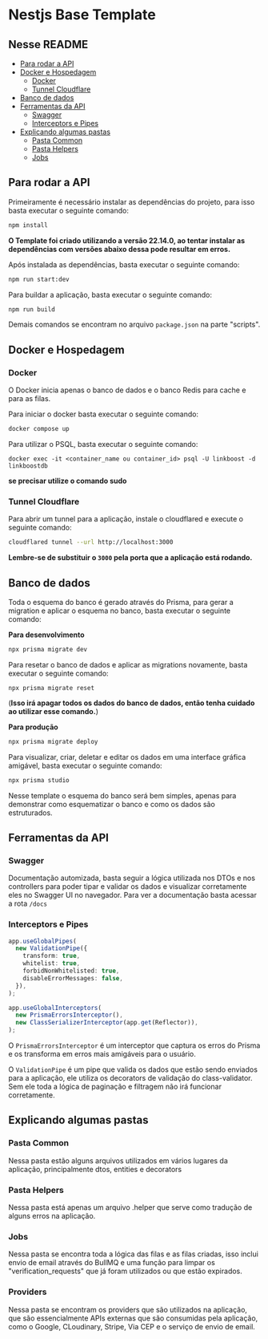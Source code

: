 # Nestjs Base Template

## Nesse README

- [Para rodar a API](#para-rodar-a-api)
- [Docker e Hospedagem](#docker-e-hospedagem)
  - [Docker](#docker)
  - [Tunnel Cloudflare](#tunnel-cloudflare)
- [Banco de dados](#banco-de-dados)
- [Ferramentas da API](#ferramentas-da-api)
  - [Swagger](#swagger)
  - [Interceptors e Pipes](#interceptors-e-pipes)
- [Explicando algumas pastas](#explicando-algumas-pastas)
  - [Pasta Common](#pasta-common)
  - [Pasta Helpers](#pasta-helpers)
  - [Jobs](#jobs)

## Para rodar a API

Primeiramente é necessário instalar as dependências do projeto, para isso basta executar o seguinte comando:

```bash
npm install
```
**O Template foi criado utilizando a versão 22.14.0, ao tentar instalar as dependências com versões abaixo dessa pode resultar em erros.**

Após instalada as dependências, basta executar o seguinte comando:

```bash
npm run start:dev
```
Para buildar a aplicação, basta executar o seguinte comando:

```bash
npm run build
```

Demais comandos se encontram no arquivo `package.json` na parte "scripts".

## Docker e Hospedagem

### Docker

O Docker inicia apenas o banco de dados e o banco Redis para cache e para as filas.

Para iniciar o docker basta executar o seguinte comando:

```bash
docker compose up
```

Para utilizar o PSQL, basta executar o seguinte comando:

```
docker exec -it <container_name ou container_id> psql -U linkboost -d linkboostdb
```

**se precisar utilize o comando sudo**

### Tunnel Cloudflare

Para abrir um tunnel para a aplicação, instale o cloudflared e execute o seguinte comando:

```bash
cloudflared tunnel --url http://localhost:3000
```

**Lembre-se de substituir o `3000` pela porta que a aplicação está rodando.**

## Banco de dados

Toda o esquema do banco é gerado através do Prisma, para gerar a migration e aplicar o esquema no banco, basta executar o seguinte comando:

**Para desenvolvimento**

```bash
npx prisma migrate dev
```

Para resetar o banco de dados e aplicar as migrations novamente, basta executar o seguinte comando:

```
npx prisma migrate reset
```

(**Isso irá apagar todos os dados do banco de dados, então tenha cuidado ao utilizar esse comando.**)

**Para produção**

```bash
npx prisma migrate deploy
```

Para visualizar, criar, deletar e editar os dados em uma interface gráfica amigável, basta executar o seguinte comando:

```bash
npx prisma studio
```

Nesse template o esquema do banco será bem simples, apenas para demonstrar como esquematizar o banco e como os dados são estruturados.

## Ferramentas da API

### Swagger

Documentação automizada, basta seguir a lógica utilizada nos DTOs e nos controllers para poder tipar e validar os dados e visualizar corretamente eles no Swagger UI no navegador. Para ver a documentação basta acessar a rota `/docs`

### Interceptors e Pipes

```typescript
app.useGlobalPipes(
  new ValidationPipe({
    transform: true,
    whitelist: true,
    forbidNonWhitelisted: true,
    disableErrorMessages: false,
  }),
);

app.useGlobalInterceptors(
  new PrismaErrorsInterceptor(),
  new ClassSerializerInterceptor(app.get(Reflector)),
);
```

O `PrismaErrorsInterceptor` é um interceptor que captura os erros do Prisma e os transforma em erros mais amigáveis para o usuário.

O `ValidationPipe` é um pipe que valida os dados que estão sendo enviados para a aplicação, ele utiliza os decorators de validação do class-validator. Sem ele toda a lógica de paginação e filtragem não irá funcionar corretamente.

## Explicando algumas pastas

### Pasta Common

Nessa pasta estão alguns arquivos utilizados em vários lugares da aplicação, principalmente dtos, entities e decorators

### Pasta Helpers

Nessa pasta está apenas um arquivo .helper que serve como tradução de alguns erros na aplicação.

### Jobs

Nessa pasta se encontra toda a lógica das filas e as filas criadas, isso inclui envio de email através do BullMQ e uma função para limpar os "verification_requests" que já foram utilizados ou que estão expirados.

### Providers

Nessa pasta se encontram os providers que são utilizados na aplicação, que são essencialmente APIs externas que são consumidas pela aplicação, como o Google, CLoudinary, Stripe, Via CEP e o serviço de envio de email.
